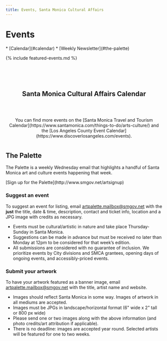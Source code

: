 ```yaml
---
title: Events, Santa Monica Cultural Affairs
---
```


Events
==========

<nav class="action" markdown="1">
*   [Calendar](#calendar)
*   [Weekly Newsletter](#the-palette)
</nav>

{% include featured-events.md %}

<h2 style="margin-top: 4.5em; margin-bottom: 3em; grid-column: 1/-1; max-width: none; text-align: center; justify-self: center;" id="calendar">Santa Monica Cultural Affairs Calendar</h2>

<ol
  id="calendar"
  class="events"
  data-events-types="Art Event,Arts/Crafts,Concerts/Dance,Festival/Celebration,Lecture/Panel,Movies/Film,Play/Performance Art"
  data-events-locations="Annenberg Community Beach House,Miles Memorial Playhouse,Palisades Park">
</ol>
<script src="/assets/js/events.js"></script>

<p style="margin-top: 3em; margin-bottom: 3em; grid-column: 1/-1; max-width: none; text-align: center; justify-self: center;" markdown="1">
You can find more events on the [Santa Monica Travel and Tourism Calendar](https://www.santamonica.com/things-to-do/arts-culture/) and the [Los Angeles County Event Calendar](https://www.discoverlosangeles.com/events).
</p>

The Palette
-----------------

The Palette is a weekly Wednesday email that highlights a handful of Santa Monica art and culture events happening that week.

<p class="action" markdown="1">
[Sign up for the Palette](http://www.smgov.net/artsignup)
</p>

### Suggest an event

To suggest an event for listing, email [artpalette.mailbox@smgov.net](mailto:artpalette.mailbox@smgov.net) with the **just** the title, date & time, description, contact and ticket info, location and a JPG image with credits as necessary.

   *   Events must be cultural/artistic in nature and take place Thursday-Sunday in Santa Monica. 
   *   Suggestions can be made in advance but must be received no later than Monday at 12pm to be considered for that week’s edition.
   *   All submissions are considered with no guarantee of inclusion. We prioritize events by City divisions and SMCA grantees, opening days of ongoing events, and accessibly-priced events.

### Submit your artwork

To have your artwork featured as a banner image, email [artpalette.mailbox@smgov.net](mailto:artpalette.mailbox@smgov.net) with the title, artist name and website. 

   *   Images should reflect Santa Monica in some way. Images of artwork in all mediums are accepted.
   *   Images must be JPGs in landscape/horizontal format (6" wide x 2" tall or 800 px wide)
   *   Please send one or two images along with the above information (and photo credits/art attribution if applicable).
   *   There is no deadline: images are accepted year round. Selected artists will be featured for one to two weeks.

